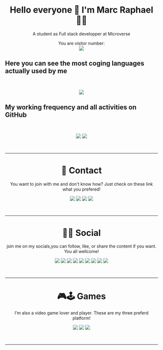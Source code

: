 <h1 align='center'>
  Hello everyone 👋 I'm Marc Raphael 👨‍💻
</h1>

<p align='center'>
  A student as Full stack developper at Microverse
</p>

<p align="center"> 
  You are visitor number: <br>
  <img src="https://profile-counter.glitch.me/Marcraphael12/count.svg" />
</p>

<p align='center'>
  <h2> Here you can see the most coging languages actually used by me </h2> <br>
  <p align='center'>
    <img src="https://github-readme-stats.vercel.app/api/top-langs/?username=Marcraphael12&layout=compact&theme=dark" />
  </p>
</p>

<p align='center'>
  <h2> My working frequency and all activities on GitHub</h2> <br>
  <p align='center'>
    <img src="https://github-readme-streak-stats.herokuapp.com/?user=Marcraphael12&theme=dark" />
    <img src="https://github-readme-stats.vercel.app/api?username=Marcraphael12&show_icons=true&count_private=true&theme=dark" />
  </p>
</p>

<br><hr>
    
<h1 align='center'>📱 Contact</h1>
<p align='center' width='500px'>
  You want to join with me and don't know how? Just check on these link what you prefered!
  <div align='center'>
    <a href="https://wa.me/qr/I36W2SKU3ZMCI1"><img src="https://img.shields.io/badge/WhatsApp-25D366?style=for-the-badge&logo=whatsapp&logoColor=white" /></a>
    <a href="https://t.me/Marcraphael12"><img src="https://img.shields.io/badge/Telegram-2CA5E0?style=for-the-badge&logo=telegram&logoColor=white" /></a>
    <a href="https://mailto.marcraphael979@gmail.com"><img src="https://img.shields.io/badge/Gmail-D14836?style=for-the-badge&logo=gmail&logoColor=white" /></a>
    <a href="https://mailto.marcraphael979@outlook.com"><img src="https://img.shields.io/badge/Microsoft_Outlook-0078D4?style=for-the-badge&logo=microsoft-outlook&logoColor=white" /></a>
  </div>
</p>

<br><hr>
 
<h1 align='center'> 👨👩 Social </h1>

<p align='center' width=500px>
  join me on my socials,you can follow, like, or share the content if you want. You all wellcome!
  <div align='center' width='500px'>
    <a href="https://twiter.com/@MarcRaphael20"><img src="https://img.shields.io/badge/Twitter-1DA1F2?style=for-the-badge&logo=twitter&logoColor=white" /></a>
    <a href="https://www.linkedin.com/in/marc-raphael"><img src="https://img.shields.io/badge/LinkedIn-0077B5?style=for-the-badge&logo=linkedin&logoColor=white" /></a>
    <a href="https://github.com/Marcraphael12"><img src="https://img.shields.io/badge/GitHub-100000?style=for-the-badge&logo=github&logoColor=white" /></a>
    <a href="https://stackoverflow.com/users/13896219/marc-raphael"><img src="https://img.shields.io/badge/Stack_Overflow-FE7A16?style=for-the-badge&logo=stack-overflow&logoColor=white" /></a>
    <a href="https://stackexchange.com/users/19034945/marc-raphael"><img src="https://img.shields.io/badge/StackExchange-%23ffffff.svg?&style=for-the-badge&logo=StackExchange&logoColor=white" /></a>
    <a href="https://codepen.io/marcraphael12"><img src="https://img.shields.io/badge/Codepen-000000?style=for-the-badge&logo=codepen&logoColor=white" /></a>
    <a href="https://www.hackerrank.com/marcraphael979"><img src="https://img.shields.io/badge/-Hackerrank-2EC866?style=for-the-badge&logo=HackerRank&logoColor=white" /></a>
    <a href="https://www.freecodecamp.org/marc_raphael"><img src="https://img.shields.io/badge/FreeCodeCamp-000000?style=for-the-badge&logo=H&logoColor=darkblue" /></a>
    <a href="https://www.youtube.com/channel/UCO4CU18lVtqbHKyHl_Bn6aQ"><img src="https://img.shields.io/badge/YouTube-FF0000?style=for-the-badge&logo=youtube&logoColor=white"></a>
 </div>
</p>

<!--<p>
	<img src="https://img.shields.io/badge/HTML-239120?style=for-the-badge&logo=html5&logoColor=white">
	<img src="https://img.shields.io/badge/HTML5-E34F26?style=for-the-badge&logo=html5&logoColor=white">
	<img src="https://img.shields.io/badge/CSS-239120?style=for-the-badge&logo=css3&logoColor=white">
	<img src="https://img.shields.io/badge/CSS3-1572B6?style=for-the-badge&logo=css3&logoColor=white">
	<img src="https://img.shields.io/badge/JavaScript-F7DF1E?style=for-the-badge&logo=javascript&logoColor=black">
	<img src="https://img.shields.io/badge/JavaScript-323330?style=for-the-badge&logo=javascript&logoColor=F7DF1E">
	<img src="https://img.shields.io/badge/Node.js-43853D?style=for-the-badge&logo=node.js&logoColor=white">
	<img src="https://img.shields.io/badge/npm-CB3837?style=for-the-badge&logo=npm&logoColor=white">
	<img src="https://img.shields.io/badge/Yarn-2C8EBB?style=for-the-badge&logo=yarn&logoColor=white">
	<img src="https://img.shields.io/badge/TypeScript-007ACC?style=for-the-badge&logo=typescript&logoColor=white">
	<img src="https://img.shields.io/badge/Saas-CC6699?style=for-the-badge&logo=sass&logoColor=white">
	<img src="https://img.shields.io/badge/Java-ED8B00?style=for-the-badge&logo=java&logoColor=white">
	<img src="https://img.shields.io/badge/PHP-777BB4?style=for-the-badge&logo=php&logoColor=white">
	<img src="https://img.shields.io/badge/Ruby-CC342D?style=for-the-badge&logo=ruby&logoColor=white">
	<img src="https://img.shields.io/badge/React-20232A?style=for-the-badge&logo=react&logoColor=61DAFB">
	<img src="https://img.shields.io/badge/React_Native-20232A?style=for-the-badge&logo=react&logoColor=61DAFB">
	<img src="https://img.shields.io/badge/Vue.js-35495E?style=for-the-badge&logo=vue.js&logoColor=4FC08D">
	<img src="https://img.shields.io/badge/Bootstrap-563D7C?style=for-the-badge&logo=bootstrap&logoColor=white">
	<img src="https://img.shields.io/badge/Redux-593D88?style=for-the-badge&logo=redux&logoColor=white">
	<img src="https://img.shields.io/badge/React_Router-CA4245?style=for-the-badge&logo=react-router&logoColor=white">
	<img src="https://img.shields.io/badge/jQuery-0769AD?style=for-the-badge&logo=jquery&logoColor=white">
	<img src="https://img.shields.io/badge/Ruby_on_Rails-CC0000?style=for-the-badge&logo=ruby-on-rails&logoColor=white">
	<img src="https://img.shields.io/badge/MySQL-00000F?style=for-the-badge&logo=mysql&logoColor=whit">
	<img src="https://img.shields.io/badge/SQLite-07405E?style=for-the-badge&logo=sqlite&logoColor=white">
	<img src="https://img.shields.io/badge/Heroku-430098?style=for-the-badge&logo=heroku&logoColor=white">
	<img src="https://img.shields.io/badge/Google_Cloud-4285F4?style=for-the-badge&logo=google-cloud&logoColor=white">
	<img src="https://img.shields.io/badge/Microsoft_Excel-217346?style=for-the-badge&logo=microsoft-excel&logoColor=white">
	<img src="https://img.shields.io/badge/Microsoft_PowerPoint-B7472A?style=for-the-badge&logo=microsoft-powerpoint&logoColor=white">
	<img src="https://img.shields.io/badge/Microsoft_Access-A4373A?style=for-the-badge&logo=microsoft-access&logoColor=white">
	<img src="https://img.shields.io/badge/Microsoft_Office-D83B01?style=for-the-badge&logo=microsoft-office&logoColor=white">
	<img src="https://img.shields.io/badge/Google%20Sheets-34A853?style=for-the-badge&logo=google-sheets&logoColor=white">
	<img src="https://img.shields.io/badge/Visual_Studio_Code-0078D4?style=for-the-badge&logo=visual%20studio%20code&logoColor=white">
	<img src="https://img.shields.io/badge/Microsoft_Word-2B579A?style=for-the-badge&logo=microsoft-word&logoColor=white">
	<img src="https://img.shields.io/badge/Git-F05032?style=for-the-badge&logo=git&logoColor=white">
</p>-->
<br><hr>

<h1 align='center'>🎮🕹 Games</h1>

<p align='center' width='500px'>
  I'm also a video game lover and player. These are my three preferd platform!
  
  <div align='center'>
    <img src="https://img.shields.io/badge/PlayStation-003791?style=for-the-badge&logo=playstation&logoColor=white" />
    <img src="https://img.shields.io/badge/Xbox-107C10?style=for-the-badge&logo=xbox&logoColor=white" />
    <img src="https://img.shields.io/badge/Steam-000000?style=for-the-badge&logo=steam&logoColor=white" />
  </div>
</p>
<br><hr>
